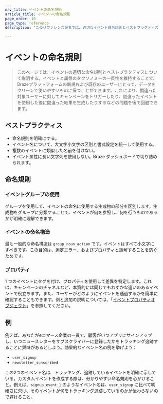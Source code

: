 ```yaml
---
nav_title: イベントの命名規則
article_title: イベントの命名規則
page_order: 10
page_type: reference
description: "このリファレンス記事では、適切なイベント命名規則とベストプラクティスについて説明します。"

---
```


# イベントの命名規則

> このページでは、イベントの適切な命名規則とベストプラクティスについて説明する。イベントと属性のタクソノミーの一貫性を維持することで、Brazeプラットフォームの新規および既存のユーザーにとって、データをクリーンで使いやすいものに保つことができます。これにより、間違った対象ユーザーに対してキャンペーンをトリガーしたり、間違ったイベントを使用した後に間違った結果を生成したりするなどの問題を後で回避できます。

## ベストプラクティス

- 命名規則を明確にする。
- イベント名について、大文字小文字の区別と書式設定を統一して使用する。
- 複数のイベントに類似した名前を付けない。
- イベント属性に長い文字列を使用しない。Braze ダッシュボードで切り詰められます。

## 命名規則

### イベントグループの使用

グループを使用して、イベントの命名に使用する生成物の部分を区別します。生成物をグループに分類することで、イベントが何を参照し、何を行うものであるかが明確に理解できます。

### イベントの命名構造

最も一般的な命名構造は `group_noun_action` です。イベントはすべて小文字にすべきです。この目的は、測定エラー、およびプロパティと誤解することを防ぐためです。

### プロパティ

1 つのイベントにタグを付け、プロパティを使用して差異を特定します。これは、キャンペーンのチャネルなど、本質的には同じでもわずかな違いのあるイベントで役立ちます。また、ユーザーがどのようにイベントを通過するかを簡単に確認することもできます。例と追加の説明については、「[イベントプロパティオブジェクト]({{site.baseurl}}/api/objects_filters/event_object/#event-properties-object)」を参照してください。

## 例

例えば、あなたがeコマース企業の一員で、顧客がいつアプリにサインアップし、いつニュースレターをサブスクライバーに登録したかをトラッキング追跡することに興味があるとしよう。効果的なイベント名の例を挙げよう：

- `user_signup`
- `newsletter_sunscribed`

この2つのイベント名は、トラッキング、追跡しているイベントを明確に示している。カスタムイベントを作成する際は、分かりやすい命名規則を心がけること。例えば、`signup_event_1` のようなイベント名は、`user_signup` に比べて明確さに欠け、そのイベントが何をトラッキング追跡しているのかが伝わらないので避けること。
